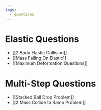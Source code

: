 ```yaml
---
tags:
  - questions
---
```

# Elastic Questions
- [[2 Body Elastic Collision]]
- [[Mass Falling On Elastic]]
- [[Maximum Deformation Questions]]
# Multi-Step Questions
- [[Stacked Ball Drop Problem]]
- [[2 Mass Collide to Ramp Problem]]